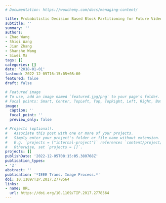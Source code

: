 ```yaml
---
# Documentation: https://wowchemy.com/docs/managing-content/

title: Probabilistic Decision Based Block Partitioning for Future Video Coding
subtitle: ''
summary: ''
authors:
- Zhao Wang
- Shiqi Wang
- Jian Zhang
- Shanshe Wang
- Siwei Ma
tags: []
categories: []
date: '2018-01-01'
lastmod: 2022-12-05T16:15:05+08:00
featured: false
draft: false

# Featured image
# To use, add an image named `featured.jpg/png` to your page's folder.
# Focal points: Smart, Center, TopLeft, Top, TopRight, Left, Right, BottomLeft, Bottom, BottomRight.
image:
  caption: ''
  focal_point: ''
  preview_only: false

# Projects (optional).
#   Associate this post with one or more of your projects.
#   Simply enter your project's folder or file name without extension.
#   E.g. `projects = ["internal-project"]` references `content/project/deep-learning/index.md`.
#   Otherwise, set `projects = []`.
projects: []
publishDate: '2022-12-05T08:15:05.380768Z'
publication_types:
- '2'
abstract: ''
publication: '*IEEE Trans. Image Process.*'
doi: 10.1109/TIP.2017.2778564
links:
- name: URL
  url: https://doi.org/10.1109/TIP.2017.2778564
---
```

